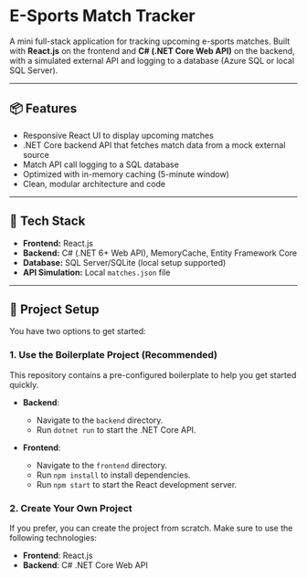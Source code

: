 # E-Sports Match Tracker

A mini full-stack application for tracking upcoming e-sports matches. Built with **React.js** on the frontend and **C# (.NET Core Web API)** on the backend, with a simulated external API and logging to a database (Azure SQL or local SQL Server).

---

## 📦 Features

- Responsive React UI to display upcoming matches
- .NET Core backend API that fetches match data from a mock external source
- Match API call logging to a SQL database
- Optimized with in-memory caching (5-minute window)
- Clean, modular architecture and code

---

## 🔧 Tech Stack

- **Frontend:** React.js
- **Backend:** C# (.NET 6+ Web API), MemoryCache, Entity Framework Core
- **Database:** SQL Server/SQLite (local setup supported)
- **API Simulation:** Local `matches.json` file

---

## 🚀 Project Setup

You have two options to get started:

### 1. Use the Boilerplate Project (Recommended)

This repository contains a pre-configured boilerplate to help you get started quickly.

- **Backend**:
  - Navigate to the `backend` directory.
  - Run `dotnet run` to start the .NET Core API.

- **Frontend**:
  - Navigate to the `frontend` directory.
  - Run `npm install` to install dependencies.
  - Run `npm start` to start the React development server.

### 2. Create Your Own Project

If you prefer, you can create the project from scratch. Make sure to use the following technologies:

- **Frontend**: React.js
- **Backend**: C# .NET Core Web API